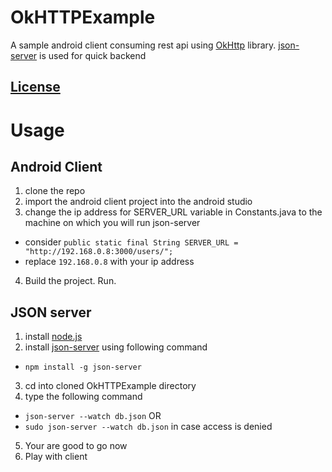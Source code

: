 # OkHTTPExample
A sample android client consuming rest api using [OkHttp](https://github.com/square/okhttp) library. [json-server](https://github.com/typicode/json-server "json-server") is used for quick backend

## [License](https://github.com/hammad13060/OkHTTPExample/blob/master/LICENSE)

# Usage

## Android Client
1. clone the repo
2. import the android client project into the android studio
3. change the ip address for SERVER_URL variable in Constants.java to the machine on which you will run json-server
  - consider `public static final String SERVER_URL = "http://192.168.0.8:3000/users/";`
  - replace `192.168.0.8` with your ip address
4. Build the project. Run.

## JSON server
1. install [node.js](https://nodejs.org/en/)
2. install [json-server](https://github.com/typicode/json-server) using following command
  - `npm install -g json-server`
3. cd into cloned OkHTTPExample directory
4. type the following command
  - `json-server --watch db.json`
    OR
  - `sudo json-server --watch db.json` in case access is denied
5. Your are good to go now
6. Play with client
